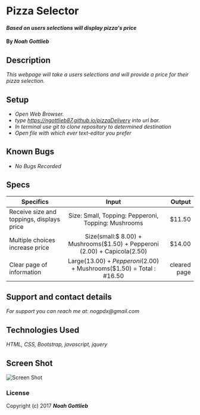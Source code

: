 # Pizza Selector

#### _Based on users selections will display pizza's price_

#### By _**Noah Gottlieb**_

## Description

_This webpage will take a users selections and will provide a price for their pizza selection._

## Setup

* _Open Web Browser._
* _type https://ngottlieb87.github.io/pizzaDelivery into url bar._
* _In terminal use git to clone repository to determined destination_
* _Open file with which ever text-editor you prefer_

## Known Bugs

* _No Bugs Recorded_

## Specs

| Specifics     |  Input        | Output |
| ------------- |:-------------:| -----:|
| Receive size and toppings, displays price| Size: Small, Topping: Pepperoni, Topping: Mushrooms |$11.50  |
|  Multiple choices increase price |  Size(small:$ 8.00) + Mushrooms($1.50) + Pepperoni (2.00) + Capicola(2.50) |  $14.00 |
| Clear page of information |  Large($13.00) + Pepperoni($2.00) + Mushrooms($1.50) = Total : #16.50 | cleared page |

## Support and contact details

_For support you can reach me at:_
_nogpdx@gmail.com_

## Technologies Used

_HTML, CSS, Bootstrap, javascript, jquery_

## Screen Shot

![Screen Shot](https://github.com/ngottlieb87/pizzaDelivery/blob/master/img/screenShotPizza.png)

### License

Copyright (c) 2017 **_Noah Gottlieb_**
